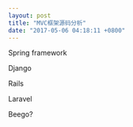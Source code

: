 ```yaml
---
layout: post
title: "MVC框架源码分析"
date: "2017-05-06 04:18:11 +0800"
---
```


Spring framework

Django

Rails

Laravel

Beego?

